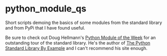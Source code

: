 # python_module_qs
Short scripts demoing the basics of some modules from the standard library and from PyPi that I have found useful.

Be sure to check out Doug Hellmann's [Python Module of the Week](https://pymotw.com/2/) for an outstanding tour of the standard library.  He's the author of [The Python Standard Library By Example](https://doughellmann.com/blog/the-python-standard-library-by-example/) and I can't recommend his site enough.
